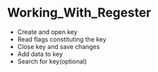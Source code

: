 # Working_With_Regester

* Create and open key
* Read flags constituting the key
* Close key and save changes
* Add data to key
* Search for key(optional)
